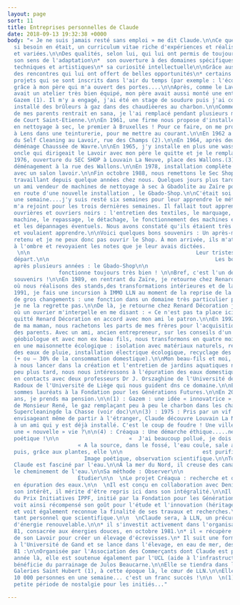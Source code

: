 ```yaml
---
layout: page
sort: 11
title: Entreprises personnelles de Claude
date: 2018-09-13 19:32:38 +0000
body: "« Je ne suis jamais resté sans emploi » me dit Claude.\n\nCe que confirme,
  si besoin en était, un curriculum vitae riche d'expériences et réalisations multiples
  et variées.\n\nDes qualités, selon lui, qui lui ont permis de toujours travailler :\n\n*
  son sens de l'adaptation\n*  son ouverture à des domaines spécifiques, à la fois
  techniques et artistiques\n* sa curiosité intellectuelle\n\nGrâce aussi à :\n\n*
  des rencontres qui lui ont offert de belles opportunités\n* certains moments, des
  projets qui se sont inscrits dans l'air du temps (par exemple : l'écologie)\n\nEnfin,
  grâce à mon père qui m'a ouvert des portes....\n\nAprès, comme le Lavoir de la Chasse
  avait un atelier très bien équipé, mon père avait aussi monté une entreprise supplémentaire
  Gazem (1). Il m'y a engagé, j'ai été en stage de soudure puis j'ai construit et
  installé des brûleurs à gaz dans des chaudièeres au charbon.\n\nComme le mari d'amis
  de mes parents rentrait en sana, je l'ai remplacé pendant plusieurs mois à la Blanchisserie
  de Court Saint-Etienne.\n\nEn 1961, une firme nous propose d'installer un self service
  en nettoyage à sec, le premier à Bruxelles ! Pour ce faire, on me propose d'aller
  à Lens dans une teinturerie, pour me mettre au courant.\n\nEn 1962 a lieu l'inauguration
  du Self Cleaning au Lavoir, rue des Champs (2).\n\nEn 1964, après deux ans, je le
  déménage Chaussée de Wavre.\n\nEn 1965, j'y installe en plus une wasserette. Mon
  oncle qui dirigeait le Lavoir avec mon père le quitte et je le remplace.\n\nEn février
  1976, ouverture du SEC SHOP à Louvain La Neuve, place des Wallons.(3)\n\nEn 1977,
  déménagement à la rue des Wallons.\n\nEn 1978, installation complète du Sec Shop
  avec un salon lavoir.\n\nFin octobre 1988, nous remettons le Sec Shop à mon ouvrier
  travaillant depuis quelque années chez nous. Quelques jours plus tard, je pars avec
  un ami vendeur de machines de nettoyage à sec à Gbadolite au Zaïre pour la mise
  en route d'une nouvelle installation , le Gbado-Shop.\n\nC'était soi disant pour
  une semaine....j'y suis resté six semaines pour leur apprendre le métier. Mon épouse
  m'a rejoint pour les trois dernières semaines. Il fallait tout apprendre à ces huit
  ouvrières et ouvriers noirs : l'entretien des textiles, le marquage, la mise en
  machine, le repassage, le détachage, le fonctionnement des machines et leur entretien
  et les dépannages éventuels. Nous avons constaté qu'ils étaient très intéressés
  et voulaient apprendre.\n\nVoici quelques bons souvenirs : Un après-midi, je suis
  retenu et je ne peux donc pas ouvrir le Shop. À mon arrivée, ils m'attendaient tous
  à l'ombre et revoyaient les notes que je leur avais dictées.                   
   \n\n                                                    Leur tristesse à notre
  départ.\n\n                                                    Les bonnes nouvelles
  après plusieurs années : le Gbado-Shop\n\n                                     
                fonctionne toujours très bien ! \n\nBref, c'est l'un de mes plus beaux
  souvenirs !\n\nEn 1989, en rentrant du Zaïre, je retourne chez Renard Décoration
  où nous réalisons des stands,des transformations intérieures et de la peinture.\n\nEn
  1991, je fais une incursion à IMMO LLN au moment de la reprise de la GIB pour effectuer
  de gros changements : une fonction dans un domaine très particulier pour moi mais
  je ne la regrette pas.\n\nDe là, je retourne chez Renard Décoration jusqu'au jour
  où un ouvrier m'interpelle en me disant : « Ce n'est pas ta place ici... ! ». J'ai
  quitté Renard Décoration en accord avec mon ami le patron.\n\nEn 1992, à la mort
  de ma maman, nous rachetons les parts de mes frères pour l'acquisition du chalet
  des parents. Avec un ami, ancien entrepreneur, sur les conseils d'un architecte
  géobiologue et avec mon ex beau fils, nous transformons en quatre mois le chalet
  en une maisonnette écologique : isolation avec matériaux naturels, récupération
  des eaux de pluie, installation électrique écologique, recyclage des eaux grises
  (+ ou – 30% de la consommation domestique).\n\nMon beau-fils et moi, nous continuons
  à nous lancer dans la création et l'entretien de jardins aquatiques naturels (Créaqua)(4)\n\nUn
  peu plus tard, nous nous intéressons à l'épuration des eaux domestiques et sommes
  en contacts avec deux professeurs Dr J. Orszaghine de l'Université de Mons et M.
  Radoux de l'Université de Liège qui nous guident dns ce domaine.\n\nEn 1998, nous
  sommes lauréats à la Fondation pour les Générations Futures.\n\nEn 2003, j'ai 67
  ans, je prends ma pension.\n\n(1) : Gazem : une idée « innovatrice », une de plus
  de Monsieur René, le gaz remplaçant peu à peu le charbon dans les chaudières\n\n(2) :
  Supercleaningde la Chasse (voir doc)\n\n(3) : 1975 : Pris par un vif désir de changement,
  envisageant même de partir à l'étranger, Claude découvre Louvain La Neuve grâce
  à un ami qui y est déjà installé. C'est le coup de foudre ! Une ville nouvelle,
  une « nouvelle » vie ?\n\n(4) : Créaqua : Une démarche éthique.....née d'une vision
  poétique !\n\n                      «  J'ai beaucoup pollué, je dois réparer ! ». \n\n 
                      « A la source, dans le fossé, l'eau coule, sale au départ. Et
  puis, grâce aux plantes, elle \n\n                         est purifiée en partie. »\n\n 
                        Image poétique, observation scientifique.\n\nTout jeune déjà,
  Claude est fasciné par l'eau.\n\nÀ la mer du Nord, il creuse des canaux pour observer
  le cheminement de l'eau.\n\nSa méthode : Observer\n\n                      Comprendre\n\n 
                      Étudier\n\n  \nLe projet Créaqua : recherche et développement
  en épuration des eaux.\n\n  \nIl est conçu en collaboration avec Denis Meeus.\n\nPar
  son intérêt, il mérite d'être repris ici dans son intégralité.\n\nIl sera lauréat
  du Prix Initiatives IPPF, initié par la Fondation pour les Générations Futures.\n\nClaude
  voit ainsi récompensé son goût pour l'étude et l'innovation (héritage familial obligé!)
  et voit également reconnue la finalité de ses travaux et recherches.\n\nUne forme....d'aboutissement,
  tant personnel que scientifique.\n\n  \nClaude sera, à LLN, un précurseur en matière
  d'énergie renouvelable.\n\n* il s'investit activement dans l'organisation d'Expo
  81, consacrée aux énergies douces, en octobre 1981.\n* il « récupère » l'eau chaude
  de son Lavoir pour créer un élevage d'écrevisses.\n* Il suit une formation en maréculture
  à l'Université de Gand et se lance dans l'élevage, en eau de mer, des artémias.\n\nExpo
  81 :\n\nOrganisée par l'Association des Commerçants dont Claude est président cette
  année là, elle est soutenue également par l'UCL (aide à l'infrastructure).\n\nElle
  bénéficie du parrainage de Julos Beaucarne.\n\nElle se tiendra dans les anciennes
  Galeries Saint Hubert (1), à cette époque là, le cœur de LLN.\n\nElle accueille
  10 000 personnes en une semaine... c'est un franc succès !\n\n  \n(1) : Complicité....une
  petite période de nostalgie pour les initiés..."

---
```

